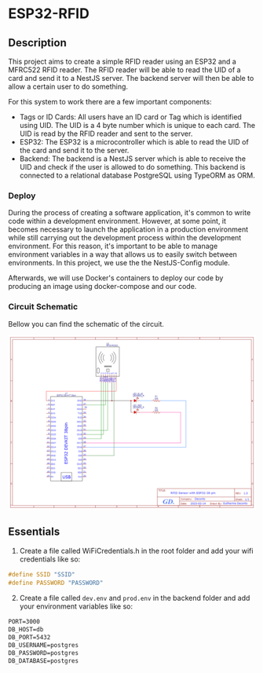 # ESP32-RFID

## Description

This project aims to create a simple RFID reader using an ESP32 and a MFRC522 RFID reader. The RFID reader will be able to read the UID of a card and send it to a NestJS server. The backend server will then be able to allow a certain user to do something.

For this system to work there are a few important components:
- Tags or ID Cards: All users have an ID card or Tag which is identified using UID. The UID is a 4 byte number which is unique to each card. The UID is read by the RFID reader and sent to the server.
- ESP32: The ESP32 is a microcontroller which is able to read the UID of the card and send it to the server.
- Backend: The backend is a NestJS server which is able to receive the UID and check if the user is allowed to do something. This backend is connected to a relational database PostgreSQL using TypeORM as ORM.

### Deploy

During the process of creating a software application, it's common to write code within a development environment. However, at some point, it becomes necessary to launch the application in a production environment while still carrying out the development process within the development environment. For this reason, it's important to be able to manage environment variables in a way that allows us to easily switch between environments. In this project, we use the the NestJS-Config module.

Afterwards, we will use Docker's containers to deploy our code by producing an image using docker-compose and our code.

### Circuit Schematic

Bellow you can find the schematic of the circuit.

![Schematic](./assets/schematic.png)

## Essentials

1. Create a file called WiFiCredentials.h in the root folder and add your wifi credentials like so:

```c++
#define SSID "SSID"
#define PASSWORD "PASSWORD"
```

2. Create a file called `dev.env` and `prod.env` in the backend folder and add your environment variables like so:

```env
PORT=3000
DB_HOST=db
DB_PORT=5432
DB_USERNAME=postgres
DB_PASSWORD=postgres
DB_DATABASE=postgres
```